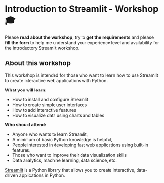 # Introduction to Streamlit - Workshop 🎓

Please **read about the workshop**, try to **get the requirements** and please **fill the form** to help me understand your experience level and availability for the introductory Streamlit workshop.

## About this workshop

This workshop is intended for those who want to learn how to use Streamlit to create interactive web applications with Python.

**What you will learn:**
- How to install and configure Streamlit
- How to create simple user interfaces
- How to add interactive features
- How to visualize data using charts and tables

**Who should attend:**
- Anyone who wants to learn Streamlit,
- A minimum of basic Python knowledge is helpful,
- People interested in developing fast web applications using built-in features,
- Those who want to improve their data visualization skills
- Data analytics, machine learning, data science, etc.

[Streamlit](https://streamlit.io) is a Python library that allows you to create interactive, data-driven applications in Python.
